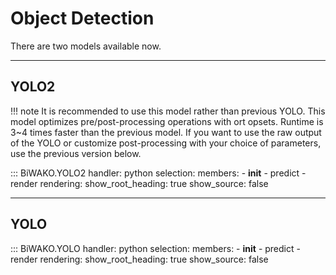 # Object Detection

There are two models available now.

---

## YOLO2

!!! note
    It is recommended to use this model rather than previous YOLO. This model optimizes pre/post-processing operations with ort opsets. Runtime is 3~4 times faster than the previous model. If you want to use the raw output of the YOLO or customize post-processing with your choice of parameters, use the previous version below.

::: BiWAKO.YOLO2
    handler: python
    selection:
        members:
            - __init__
            - predict
            - render
    rendering:
        show_root_heading: true
        show_source: false

---

## YOLO

::: BiWAKO.YOLO
    handler: python
    selection:
        members:
            - __init__
            - predict
            - render
    rendering:
        show_root_heading: true
        show_source: false
